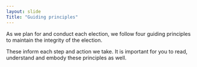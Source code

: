 ```yaml
---
layout: slide
Title: "Guiding principles"
---
```


As we plan for and conduct each election, we follow four guiding principles to maintain the integrity of the election.

These inform each step and action we take.  It is important for you to read, understand and embody these principles as well.
